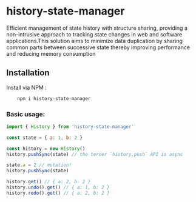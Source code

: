 # history-state-manager

Efficient management of state history with structure sharing, providing a non-intrusive approach to tracking state changes in web and software applications.This solution aims to minimize data duplication by sharing common parts between successive state thereby improving performance and reducing memory consumption


## Installation

Install via NPM : 
```javascript
    npm i history-state-manager
```
### Basic usage:
```javascript
import { History } from 'history-state-manager'

const state = { a: 1, b: 2 }

const history = new History()
history.pushSync(state) // the terser `history.push` API is async

state.a = 2 // mutation!
history.pushSync(state)

history.get() // { a: 2, b: 2 }
history.undo().get() // { a: 1, b: 2 }
history.redo().get() // { a: 2, b: 2 }
```